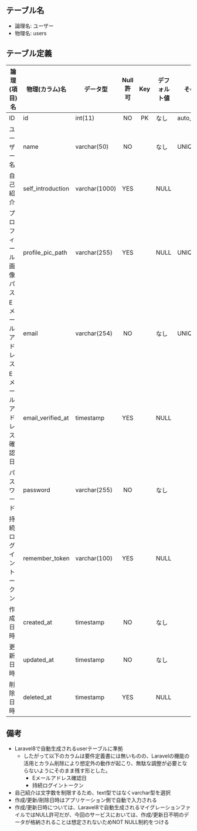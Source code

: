 ## テーブル名

- 論理名: ユーザー
- 物理名: users

## テーブル定義

| 論理(項目)名          | 物理(カラム)名    | データ型         | Null許可 | Key | デフォルト値 | その他設定     | 備考        |
|-----------------------|-------------------|------------------|:--------:|:---:|--------------|----------------|-------------|
| ID                    | id                | int(11)          | NO       | PK  | なし         | auto_increment | UNSIGNED    |
| ユーザー名            | name              | varchar(50)      | NO       |     | なし         | UNIQUE         |             |
| 自己紹介              | self_introduction | varchar(1000)    | YES      |     | NULL         |                |             |
| プロフィール画像パス  | profile_pic_path  | varchar(255)     | YES      |     | NULL         | UNIQUE         |             |
| Eメールアドレス       | email             | varchar(254)     | NO       |     | なし         | UNIQUE         |             |
| Eメールアドレス確認日 | email_verified_at | timestamp        | YES      |     | NULL         |                |             |
| パスワード            | password          | varchar(255)     | NO       |     | なし         |                |             |
| 持続ログイントークン  | remember_token    | varchar(100)     | YES      |     | NULL         |                |             |
| 作成日時              | created_at        | timestamp        | NO       |     | なし         |                |             |
| 更新日時              | updated_at        | timestamp        | NO       |     | なし         |                |             |
| 削除日時              | deleted_at        | timestamp        | YES      |     | NULL         |                |             |

## 備考

- Laravel8で自動生成されるuserテーブルに準拠
  - したがって以下のカラムは要件定義書には無いものの、Laravelの機能の活用とカラム削除により想定外の動作が起こり、無駄な調整が必要とならないようにそのまま残す形とした。
    - Eメールアドレス確認日
    - 持続ログイントークン
- 自己紹介は文字数を制限するため、text型ではなくvarchar型を選択
- 作成/更新/削除日時はアプリケーション側で自動で入力される
- 作成/更新日時については、Laravel8で自動生成されるマイグレーションファイルではNULL許可だが、今回のサービスにおいては、作成/更新日不明のデータが格納されることは想定されないためNOT NULL制約をつける
